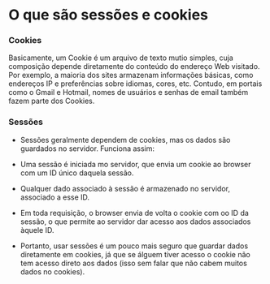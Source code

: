 # O que são sessões e cookies

### Cookies 

Basicamente, um Cookie é um arquivo de texto mutio simples, cuja composição depende diretamente do conteúdo do endereço Web visitado. Por exemplo, a maioria dos sites armazenam informações básicas, como endereços IP e preferências sobre idiomas, cores, etc. Contudo, em portais como o Gmail e Hotmail, nomes de usuários e senhas de email também fazem parte dos Cookies.

### Sessões 

- Sessões geralmente dependem de cookies, mas os dados são guardados no servidor. Funciona assim:

- Uma sessão é iniciada mo servidor, que envia um cookie ao browser com um ID único daquela sessão.

- Qualquer dado associado à sessão é armazenado no servidor, associado a esse ID.

- Em toda requisição, o browser envia de volta o cookie com oo ID da sessão, o que permite ao servidor dar acesso aos dados associados àquele ID.

- Portanto, usar sessões é um pouco mais seguro que guardar dados diretamente em cookies, já que se álguem tiver acesso o cookie não tem acesso direto aos dados (isso sem falar que não cabem muitos dados no cookies).

